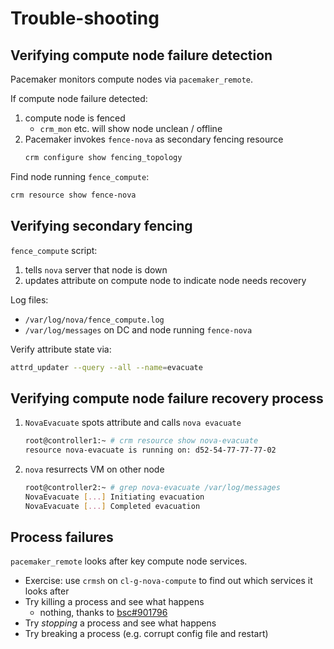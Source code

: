 <!-- .slide: data-state="section-break" id="trouble-shooting" -->
# Trouble-shooting


<!-- .slide: data-state="normal" id="verifying-node-failure-detection" data-menu-title="Failure detection" -->
## Verifying compute node failure detection

Pacemaker monitors compute nodes via `pacemaker_remote`.

If compute node failure detected:

1.  compute node is fenced
    -   `crm_mon` etc. will show node unclean / offline
1.  Pacemaker invokes `fence-nova` as secondary fencing resource
    ```sh
    crm configure show fencing_topology
    ```

Find node running `fence_compute`:

```sh
crm resource show fence-nova
```


<!-- .slide: data-state="normal" id="verifying-fence-nova" data-menu-title="Secondary fencing" -->
## Verifying secondary fencing

`fence_compute` script:

1.  tells `nova` server that node is down
1.  updates attribute on compute node to indicate node needs recovery

Log files:

-   `/var/log/nova/fence_compute.log`
-   `/var/log/messages` on DC and node running `fence-nova`

Verify attribute state via:

```sh
attrd_updater --query --all --name=evacuate
```


<!-- .slide: data-state="normal" id="verifying-node-recovery" data-menu-title="Recovery" -->
## Verifying compute node failure recovery process

1.  `NovaEvacuate` spots attribute and calls `nova evacuate`
    ```sh
    root@controller1:~ # crm resource show nova-evacuate
    resource nova-evacuate is running on: d52-54-77-77-77-02
    ```
1.  `nova` resurrects VM on other node
    ```sh
    root@controller2:~ # grep nova-evacuate /var/log/messages
    NovaEvacuate [...] Initiating evacuation
    NovaEvacuate [...] Completed evacuation
    ```


<!-- .slide: data-state="normal" id="process-failures" data-menu-title="Process failures" -->
## Process failures

`pacemaker_remote` looks after key compute node services.

*   Exercise: use `crmsh` on `cl-g-nova-compute` to find out
    which services it looks after
*   Try killing a process and see what happens
    - nothing, thanks to [bsc#901796](https://bugzilla.suse.com/show_bug.cgi?id=901796)
*   Try *stopping* a process and see what happens
*   Try breaking a process (e.g. corrupt config file and restart)
